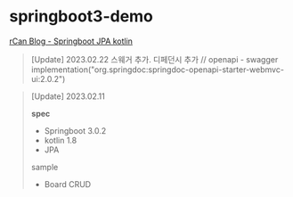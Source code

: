 # springboot3-demo

[rCan Blog - Springboot JPA kotlin](https://rcan.net/128)
 > [Update] 2023.02.22
> 스웨거 추가.
> 디페던시 추가
> // openapi - swagger
> implementation("org.springdoc:springdoc-openapi-starter-webmvc-ui:2.0.2")

> [Update] 2023.02.11
> 
> <B>spec</B>
> 
> - Springboot 3.0.2
> - kotlin 1.8
> - JPA
> 
> sample
> - Board CRUD 
